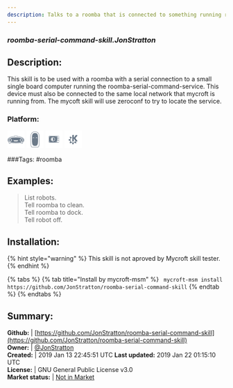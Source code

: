 ```yaml
---
description: Talks to a roomba that is connected to something running roomba-serial-command-service
---
```


### _roomba-serial-command-skill.JonStratton_  
## Description:  
This skill is to be used with a roomba with a serial connection to a small single board computer running the roomba-serial-command-service. This device must also be connected to the same local network that mycroft is running from. The mycoft skill will use zeroconf to try to locate the service.  
### Platform:  
 ![Mark I](../.gitbook/assets/mark-1-icon.png)  ![Mark II](../.gitbook/assets/mark-2-icon.png)  ![Picroft](../.gitbook/assets/picroft-icon.png)  ![plasmoid](../.gitbook/assets/kde.png)   
  
###Tags: \#roomba   
## Examples:  
> List robots.  
> Tell roomba to clean.  
> Tell roomba to dock.  
> Tell robot off.  
  
## Installation:  
{% hint style="warning" %}
This skill is not aproved by Mycroft skill tester.
{% endhint %}
    
{% tabs %}
{% tab title="Install by mycroft-msm" %}
``` mycroft-msm install https://github.com/JonStratton/roomba-serial-command-skill```
{% endtab %}
  {% endtabs %}
    
## Summary:  
**Github:** | [https://github.com/JonStratton/roomba-serial-command-skill](https://github.com/JonStratton/roomba-serial-command-skill)  
**Owner:** | [@JonStratton](https://github.com/JonStratton)  
**Created:** | 2019 Jan 13 22:45:51 UTC  **Last updated:** 2019 Jan 22 01:15:10 UTC  
**License:** | GNU General Public License v3.0  
**Market status:** | [Not in Market](https://market.mycroft.ai/skill/)  
